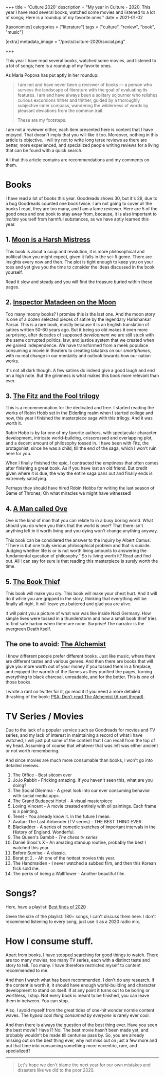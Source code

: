 +++
title = 'Culture 2020'
description = "My year in Culture - 2020. This year I have read several books, watched some movies and listened to a lot of songs; Here is a roundup of my favorite ones."
date = 2021-01-02

[taxonomies]
categories = ["literature"]
tags = ["culture", "review", "book", "music"]

[extra]
metadata_image = "/posts/culture-2020/social.png"

+++


This year I have read several books, watched some movies, and listened to a lot of songs; here is a roundup of my favorite ones.

As Maria Popova has put aptly in her roundup:

> I am not and have never been a reviewer of books — a person who surveys the landscape of literature with the goal of evaluating its features. I am and have always been a solitary sojourner who relishes curious excursions hither and thither, guided by a thoroughly subjective inner compass, wandering the wilderness of words by pleasant deviations from the common trail.
>
> These are my footsteps.

I am not a reviewer either, each item presented here is content that I have enjoyed. That doesn't imply that you will like it too. Moreover, nothing in this article is objective. I will try not to write long terse reviews as there are better, more experienced, and specialized people writing reviews for a living that can be found with a quick search.

All that this article contains are recommendations and my comments on them.

# Books

I have read a lot of books this year. Goodreads shows 30, but it's 29, due to a bug Goodreads counted one book twice. I am not going to cover all the books I read, they are too many, and I am a lame reviewer. Here are 5 of the good ones and one book to stay away from, because, it is also important to _isolate_ yourself from harmful substances, as we have aptly learned this year.

## 1. [Moon is a Harsh Mistress](https://www.goodreads.com/book/show/16690.The_Moon_Is_a_Harsh_Mistress)

This book is about a coup and revolution, it is more philosophical and political than you might expect, given it falls in the sci-fi genre. There are insights every now and then. The plot is tight enough to keep you on your toes and yet give you the time to consider the ideas discussed in the book yourself.

Read it slow and steady and you will find the treasure buried within these pages.

## 2. [Inspector Matadeen on the Moon](https://www.goodreads.com/book/show/3852305-inspector-matadeen-on-the-moon)

Too many moony books? I promise this is the last one. And the moon story is one of a dozen selected pieces of satire by the legendary Harishankar Parsai. This is a rare book, mostly because it is an English translation of satires written 50-60 years ago. But it being so old makes it even more surprising, after decades of supposed _development_ we are still stuck with the same corrupted politics, law, and justice system that we created when we gained independence. We have transformed from a meek populace consuming a movie in theaters to creating takataks on our _smartphones_, with no real change in our mentality and outlook towards how our nation works.

It's not all dark though. A few satires do indeed give a good laugh and end on a high note. But the grimness is what makes this book more relevant than ever.

## 3. [The Fitz and the Fool trilogy](https://www.goodreads.com/series/114440-fitz-and-the-fool)

This is a recommendation for the dedicated and free. I started reading the works of Robin Hobb set in the Elderling realm when I started college and now, this year I finished the masterpiece saga with this trilogy. And it was worth it.

Robin Hobb is by far one of my favorite authors, with spectacular character development, intricate world-building, crisscrossed and overlapping plot, and a decent amount of philosophy tossed in. I have been with Fitz, the protagonist, since he was a child, till the end of the saga, which I won't ruin here for you.

When I finally finished the epic, I contracted the emptiness that often comes after finishing a great book. As if you have lost an old friend. But credit given where it is due, the way the entire saga pans out and finally ends is extremely satisfying.

Perhaps they should have hired Robin Hobbs for writing the last season of Game of Thrones; Oh what miracles we might have witnessed!

## 4. [A Man called Ove](https://www.goodreads.com/book/show/18774964-a-man-called-ove)

Ove is the kind of man that you can relate to in a busy boring world. What should you do when you think that the world is over? That there isn't anything left in it worth living and you dying won't change anything anyway.

This book can be considered the answer to the inquiry by Albert Camus: “There is but one truly serious philosophical problem and that is suicide. Judging whether life is or is not worth living amounts to answering the fundamental question of philosophy.” So is living worth it? Read and find out. All I can say for sure is that reading this masterpiece is surely worth the time.

## 5. [The Book Thief](https://www.goodreads.com/book/show/19063.The_Book_Thief)

This book will make you cry. This book will make your chest hurt. And it will do it while you are gripped in the story, thinking that everything will be finally all right. It will leave you battered and glad you are alive.

It will paint you a picture of what war was like inside Nazi Germany. How simple lives were tossed in a thunderstorm and how a small book thief tries to find safe harbor when there are none. Surprise! The narrator is the evergreen Death itself.

## The one to avoid: [The Alchemist](https://www.goodreads.com/book/show/18144590-the-alchemist)

I know different people prefer different books. Just like music, where there are different tastes and various genres. And then there are books that will give you more worth out of your money if you tossed them in a fireplace, and enjoyed the warmth of the flames as they purified the pages, turning everything to black charcoal, unreadable, and for the better. This is one of those books.

I wrote a rant on twitter for it, go read it if you need a more detailed thrashing of the book: [PSA: Don't read The Alchemist (A rant thread)](https://twitter.com/xypnox/status/1277127044803858432).

# TV Series / Movies

Due to the lack of a popular service such as Goodreads for movies and TV series, and my lack of interest in maintaining a record of what I have watched, I will just put some of the content that I can recall from the top of my head. Assuming of course that whatever that was left was either ancient or not worth remembering.

And since movies are much more consumable than books, I won't go into detailed reviews.

1. The Office - Best sitcom ever
2. JoJo Rabbit - Fricking amazing. If you haven't seen this, what are you doing?
3. The Social Dilemma - A great look into our ever consuming behavior with social media apps.
4. The Grand Budapest Hotel - A visual masterpiece
5. Loving Vincent - A movie created entirely with oil paintings. Each frame is a painting.
6. Tenet - You already know it. In the future I mean.
7. Avatar: The Last Airbender (TV series) - THE BEST THING EVER.
8. Blackadder - A series of comedic sketches of important intervals in the History of England. Wonderful.
9. The Queen's Gambit - _The chess tv series_
10. Daniel Sloss's X - An amazing standup routine, probably the best I watched this year.
11. Before Sunrise - A classic.
12. Borat pt 2. - Ah one of the hottest movies this year.
13. The Handmaiden - I never watched a subbed film, and then this Korean flick sold me.
14. The perks of being a Wallflower - Another beautiful film.

# Songs?

Here, have a playlist: [Best finds of 2020](https://open.spotify.com/playlist/0684rk4NGsNZemX16lzpV1?si=HYl4cvVzRTu6ZJUZlmBv6w)

Given the size of the playlist: 180+ songs, I can't discuss them here. I don't recommend listening to every song, just use it as a 2020 radio mix.

# How I consume stuff.

Apart from books, I have stopped searching for good things to watch. There are too many movies, too many TV series, each with a distinct taste and story to tell. Too many. I have therefore restricted myself to content recommended to me.

And then I watch what has been recommended. I don't do any research. If the content is worth it, it should have enough world-building and character development to stand on itself. If at any point it turns out to be boring or worthless, I stop. Not every book is meant to be finished, you can leave them in between. You can stop.

Also, I avoid myself from the great tides of one-hit wonder normie content waves. The _hyped cool thing consumed by everyone_ is rarely ever cool.

And then there is always the question of the best thing ever. Have you seen the best movie? Have I? No. The best movie hasn't been made yet, and probably wouldn't be made till centuries pass by. So, you are already missing out on the best thing ever, why not miss out on just a few more and put that time into consuming something more eccentric, rare, and specialized?

---

> Let's hope we don't blame the next year for our own mistakes and disasters like we did to the poor 2020.

